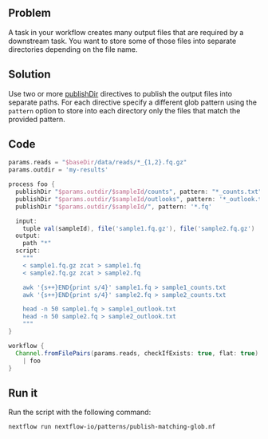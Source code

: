 ## Problem

A task in your workflow creates many output files that are required by a downstream task.  You want to store some of those files into separate directories depending on the file name.

## Solution

Use two or more [publishDir](https://www.nextflow.io/docs/latest/process.html#publishdir) directives to publish the output files into separate paths. For each directive specify a different glob pattern using the `pattern` option to store into each directory only the files that match the provided pattern.

## Code

```groovy
params.reads = "$baseDir/data/reads/*_{1,2}.fq.gz"
params.outdir = 'my-results'

process foo {
  publishDir "$params.outdir/$sampleId/counts", pattern: "*_counts.txt"
  publishDir "$params.outdir/$sampleId/outlooks", pattern: '*_outlook.txt'
  publishDir "$params.outdir/$sampleId/", pattern: '*.fq'

  input: 
    tuple val(sampleId), file('sample1.fq.gz'), file('sample2.fq.gz')
  output: 
    path "*"
  script:
    """
    < sample1.fq.gz zcat > sample1.fq
    < sample2.fq.gz zcat > sample2.fq

    awk '{s++}END{print s/4}' sample1.fq > sample1_counts.txt
    awk '{s++}END{print s/4}' sample2.fq > sample2_counts.txt

    head -n 50 sample1.fq > sample1_outlook.txt
    head -n 50 sample2.fq > sample2_outlook.txt
    """
}

workflow {
  Channel.fromFilePairs(params.reads, checkIfExists: true, flat: true) \
    | foo
}
```

## Run it

Run the script with the following command:

```bash
nextflow run nextflow-io/patterns/publish-matching-glob.nf
```
